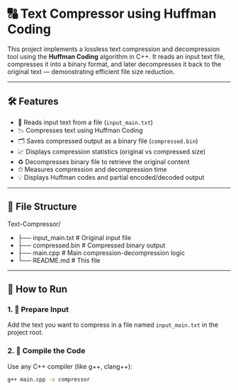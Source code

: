 # 🔠 Text Compressor using Huffman Coding

This project implements a lossless text compression and decompression tool using the **Huffman Coding** algorithm in C++. It reads an input text file, compresses it into a binary format, and later decompresses it back to the original text — demonstrating efficient file size reduction.

---

## 🛠 Features

- 📄 Reads input text from a file (`input_main.txt`)
- 📉 Compresses text using Huffman Coding
- 🗂 Saves compressed output as a binary file (`compressed.bin`)
- 📈 Displays compression statistics (original vs compressed size)
- ♻️ Decompresses binary file to retrieve the original content
- ⏱ Measures compression and decompression time
- 💡 Displays Huffman codes and partial encoded/decoded output

---

## 📂 File Structure

Text-Compressor/
- ├── input_main.txt # Original input file
- ├── compressed.bin # Compressed binary output
- ├── main.cpp # Main compression-decompression logic
- └── README.md # This file

---

## 🚀 How to Run

### 1. 🧾 Prepare Input
Add the text you want to compress in a file named `input_main.txt` in the project root.

### 2. 🧱 Compile the Code
Use any C++ compiler (like g++, clang++):

```bash
g++ main.cpp -o compressor

